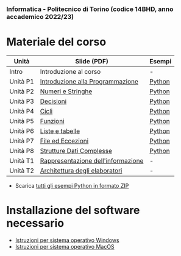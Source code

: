 ### Informatica - Politecnico di Torino (codice 14BHD, anno accademico 2022/23)

# Materiale del corso


| Unità    | Slide (PDF)                                                                   | Esempi         |
|----------|-------------------------------------------------------------------------------|----------------|
| Intro    | Introduzione al corso                                                         | -              |
| Unità P1 | [Introduzione alla Programmazione](./P1-La_Programmazione.pdf?raw=true)       | [Python](./P1) |
| Unità P2 | [Numeri e Stringhe](./P2-Numeri_e_stringhe.pdf?raw=true)                      | [Python](./P2) |
| Unità P3 | [Decisioni](./P3-Decisioni.pdf?raw=true)                                      | [Python](./P3) |
| Unità P4 | [Cicli](./P4-Cicli.pdf?raw=true)                                              | [Python](./P4) |
| Unità P5 | [Funzioni](./P5-Funzioni.pdf?raw=true)                                        | [Python](./P5) |
| Unità P6 | [Liste e tabelle](./P6-Liste_e_Tabelle.pdf?raw=true)                          | [Python](./P6) |
| Unità P7 | [File ed Eccezioni](./P7-File_e_Eccezioni.pdf?raw=true)                       | [Python](./P7) |
| Unità P8 | [Strutture Dati Complesse](./P8-Strutture_dati_complesse.pdf?raw=true)        | [Python](./P8) |
| Unità T1 | [Rappresentazione dell'informazione](./T1-Rappresentazione_dati.pdf?raw=true) | -              |
| Unità T2 | [Architettura degli elaboratori](./T2-Architettura.pdf?raw=true)              | -              |


- Scarica [tutti gli esempi Python in formato ZIP](./Esempi.zip?raw=true)

# Installazione del software necessario

 * [Istruzioni per sistema operativo Windows](./Istruzioni/istruzioni%20installazione%20ITA-Win%202022-23.pdf?raw=true)
 * [Istruzioni per sistema operativo MacOS](./Istruzioni/istruzioni%20installazione%20ITA-Mac%202020-21.pdf?raw=true)
